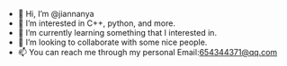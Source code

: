 - 👋 Hi, I’m @jiannanya
- 👀 I’m interested in C++, python, and more.
- 🌱 I’m currently learning something that I interested in.
- 💞️ I’m looking to collaborate with some nice people.
- 📫 You can reach me through my personal Email:654344371@qq.com

<!---
jiannanya/jiannanya is a ✨ special ✨ repository because its `README.md` (this file) appears on your GitHub profile.
You can click the Preview link to take a look at your changes.
--->
